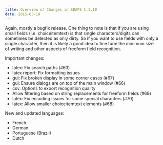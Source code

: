 ```yaml
---
title: Overview of Changes in SDAPS 1.1.10
date: 2015-05-19
---
```

Again, mostly a bugfix release. One thing to note is that if you are using small fields (i.e. choiceitemtext) is that single characters/digits can sometimes be detected as only dirty. So if you want to use fields with only a single character, then it is likely a good idea to fine tune the minimum size of writing and other aspects of freeform field recognition.
<!--more-->

Important changes:

- latex: Fix search paths (#63)
- latex report: Fix formatting issues
- gui: Fix broken display in some corner cases (#67)
- gui: Ensure dialogs are on top of the main window (#66)
- csv: Options to export recognition quality
- Allow filtering based on string replacements for freeform fields (#69)
- latex: Fix encoding issues for some special characters (#70)
- latex: Allow smaller choiceitemtext elements (#68)

New and updated languages:

- French
- German
- Portuguese (Brazil)
- Dutch